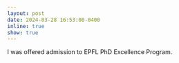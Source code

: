 ```yaml
---
layout: post
date: 2024-03-28 16:53:00-0400
inline: true
show: true
---
```


I was offered admission to EPFL PhD Excellence Program.
